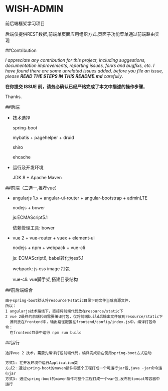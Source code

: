 WISH-ADMIN
==========================

前后端框架学习项目

后端仅提供REST数据,前端单页面应用组织方式,页面子功能菜单通过前端路由实现

##Contribution

_I appreciate any contribution for this project, including suggestions, documentation improvements, reporting issues, forks and bugfixs,  etc. I have found there are some unrelated issues added, before you file an issue, please **READ THE STEPS IN THIS README.md**  carefully_.

**在你提交 ISSUE 前，请务必确认已经严格完成了本文中描述的操作步骤**。

Thanks.

##后端

  * 技术选择
  
    spring-boot

    mybatis + pagehelper + druid

    shiro

    ehcache
    
  * 运行及开发环境
  
    JDK 8 +  Apache Maven


##前端（二选一,推荐vue）

 * angularjs 1.x + angular-ui-router + angular-bootstrap + adminLTE
    
    nodejs + bower
    
    js:ECMAScript5.1
    
    依赖管理工具: bower
 
 * vue 2 + vue-router + vuex + element-ui
 
    nodejs + npm + webpack + vue-cli
    
    js: ECMAScript6, babel转化为es5.1
    
    webpack: js css image 打包
    
    vue-cli: vue脚手架,搭建目录结构
    
##前后端结合

    由于spring-boot默认将resource下static目录下的文件当成资源文件，
    所以：
    1 angularjs技术路线下，直接将前端代码放在resource/static下
    2 vue 2最终的前端代码需要编译打包，仅将前端build后输出文件放到resource/static下
      源码放在frontend中，输出路径配置在frontend/config/index.js中，编译打包命令：
      在frontend目录中运行 npm run build 
    
    
##运行

    
    选择vue 2 技术，需要先编译打包前端代码，编译完成后在使用spring-boot方式启动
    
    方式1: 在开发环境中运行Application类
    方式2：通过spring-boot的maven插件将整个工程打成一个可运行jar包,java -jar命令运行jar
    方式3: 通过spring-boot的maven插件将整个工程打成一个war包,发布到tomcat等容器中运行